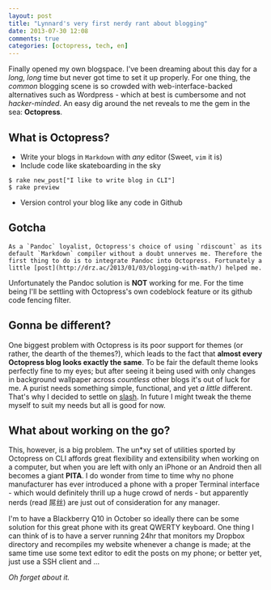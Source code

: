 ```yaml
---
layout: post
title: "Lynnard's very first nerdy rant about blogging"
date: 2013-07-30 12:08
comments: true
categories: [octopress, tech, en]
---
```


Finally opened my own blogspace. I've been dreaming about this day for a *long, long* time but never got time to set it up properly. For one thing, the *common* blogging scene is so crowded with web-interface-backed alternatives such as Wordpress - which at best is cumbersome and not *hacker-minded*. An easy dig around the net reveals to me the gem in the sea: **Octopress**. 

What is Octopress?
------------------

* Write your blogs in `Markdown` with *any* editor (Sweet, `vim` it is)
* Include code like skateboarding in the sky

```
$ rake new_post["I like to write blog in CLI"]
$ rake preview
```

* Version control your blog like any code in Github


Gotcha
------

~~~
As a `Pandoc` loyalist, Octopress's choice of using `rdiscount` as its default `Markdown` compiler without a doubt unnerves me. Therefore the first thing to do is to integrate Pandoc into Octopress. Fortunately a little [post](http://drz.ac/2013/01/03/blogging-with-math/) helped me.
~~~

Unfortunately the Pandoc solution is **NOT** working for me. For the time being I'll be settling with Octopress's own codeblock feature or its github code fencing filter.

Gonna be different?
-------------------

One biggest problem with Octopress is its poor support for themes (or rather, the dearth of the themes?), which leads to the fact that **almost every Octopress blog looks exactly the same**. To be fair the default theme looks perfectly fine to my eyes; but after seeing it being used with only changes in background wallpaper across *countless* other blogs it's out of luck for me. A purist needs something simple, functional, and yet *a little* different. That's why I decided to settle on [slash](http://zespia.tw/Octopress-Theme-Slash/index.html). In future I might tweak the theme myself to suit my needs but all is good for now.

What about working on the go?
-----------------------------

This, however, is a big problem. The un\*xy set of utilities sported by Octopress on CLI affords great flexibility and extensibility when working on a computer, but when you are left with only an iPhone or an Android then all becomes a giant **PITA**. I do wonder from time to time why no phone manufacturer has ever introduced a phone with a proper Terminal interface - which would definitely thrill up a huge crowd of nerds - but apparently nerds (read 屌丝) are just out of consideration for any manager. 

I'm to have a Blackberry Q10 in October so ideally there can be some solution for this great phone with its great QWERTY keyboard. One thing I can think of is to have a server running 24hr that monitors my Dropbox directory and recompiles my website whenever a change is made; at the same time use some text editor to edit the posts on my phone; or better yet, just use a SSH client and ...

*Oh forget about it.*














